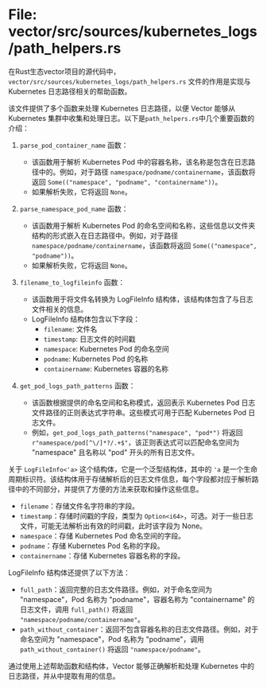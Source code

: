 # File: vector/src/sources/kubernetes_logs/path_helpers.rs

在Rust生态vector项目的源代码中，`vector/src/sources/kubernetes_logs/path_helpers.rs` 文件的作用是实现与 Kubernetes 日志路径相关的帮助函数。

该文件提供了多个函数来处理 Kubernetes 日志路径，以便 Vector 能够从 Kubernetes 集群中收集和处理日志。以下是`path_helpers.rs`中几个重要函数的介绍：

1. `parse_pod_container_name` 函数：
   - 该函数用于解析 Kubernetes Pod 中的容器名称，该名称是包含在日志路径中的。例如，对于路径 `namespace/podname/containername`，该函数将返回 `Some(("namespace", "podname", "containername"))`。
   - 如果解析失败，它将返回 `None`。

2. `parse_namespace_pod_name` 函数：
   - 该函数用于解析 Kubernetes Pod 的命名空间和名称，这些信息以文件夹结构的形式嵌入在日志路径中。例如，对于路径 `namespace/podname/containername`，该函数将返回 `Some(("namespace", "podname"))`。
   - 如果解析失败，它将返回 `None`。

3. `filename_to_logfileinfo` 函数：
   - 该函数用于将文件名转换为 LogFileInfo 结构体，该结构体包含了与日志文件相关的信息。
   - LogFileInfo 结构体包含以下字段：
     - `filename`: 文件名
     - `timestamp`: 日志文件的时间戳
     - `namespace`: Kubernetes Pod 的命名空间
     - `podname`: Kubernetes Pod 的名称
     - `containername`: Kubernetes 容器的名称

4. `get_pod_logs_path_patterns` 函数：
   - 该函数根据提供的命名空间和名称模式，返回表示 Kubernetes Pod 日志文件路径的正则表达式字符串。这些模式可用于匹配 Kubernetes Pod 日志文件。
   - 例如，`get_pod_logs_path_patterns("namespace", "pod*")` 将返回 `r"namespace/pod[^\/]*?/.+$"`，该正则表达式可以匹配命名空间为 "namespace" 且名称以 "pod" 开头的所有日志文件。

关于 `LogFileInfo<'a>` 这个结构体，它是一个泛型结构体，其中的 `'a` 是一个生命周期标识符。该结构体用于存储解析后的日志文件信息，每个字段都对应于解析路径中的不同部分，并提供了方便的方法来获取和操作这些信息。

- `filename`：存储文件名字符串的字段。
- `timestamp`：存储时间戳的字段，类型为 `Option<i64>`，可选。对于一些日志文件，可能无法解析出有效的时间戳，此时该字段为 None。
- `namespace`：存储 Kubernetes Pod 命名空间的字段。
- `podname`：存储 Kubernetes Pod 名称的字段。
- `containername`：存储 Kubernetes 容器名称的字段。

LogFileInfo 结构体还提供了以下方法：

- `full_path`：返回完整的日志文件路径。例如，对于命名空间为 "namespace"，Pod 名称为 "podname"，容器名称为 "containername" 的日志文件，调用 `full_path()` 将返回 `"namespace/podname/containername"`。
- `path_without_container`：返回不包含容器名称的日志文件路径。例如，对于命名空间为 "namespace"，Pod 名称为 "podname"，调用 `path_without_container()` 将返回 `"namespace/podname"`。

通过使用上述帮助函数和结构体，Vector 能够正确解析和处理 Kubernetes 中的日志路径，并从中提取有用的信息。

